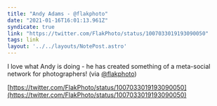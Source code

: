 ```yaml
---
title: "Andy Adams - @flakphoto"
date: "2021-01-16T16:01:13.961Z"
syndicate: true
link: "https://twitter.com/FlakPhoto/status/1007033019193090050"
tags: link
layout: '../../layouts/NotePost.astro'
---
```


I love what Andy is doing - he has created something of a meta-social network for photographers! (via [@flakphoto](https://twitter.com/flakphoto))

[https://twitter.com/FlakPhoto/status/1007033019193090050](https://twitter.com/FlakPhoto/status/1007033019193090050)